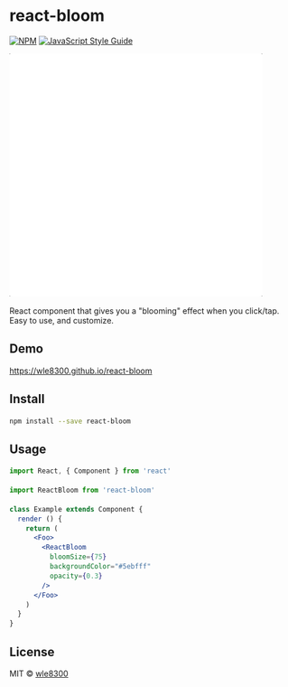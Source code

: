 # react-bloom

>

[![NPM](https://img.shields.io/npm/v/react-bloom.svg)](https://www.npmjs.com/package/react-bloom) [![JavaScript Style Guide](https://img.shields.io/badge/code_style-standard-brightgreen.svg)](https://standardjs.com)

![screenshot](./screenshot.gif)

React component that gives you a "blooming" effect when you click/tap. Easy to use, and customize.

## Demo

https://wle8300.github.io/react-bloom

## Install

```bash
npm install --save react-bloom
```

## Usage

```jsx
import React, { Component } from 'react'

import ReactBloom from 'react-bloom'

class Example extends Component {
  render () {
    return (
      <Foo>
        <ReactBloom
          bloomSize={75}
          backgroundColor="#5ebfff"
          opacity={0.3}
        />
      </Foo>
    )
  }
}
```

## License

MIT © [wle8300](https://github.com/wle8300)

